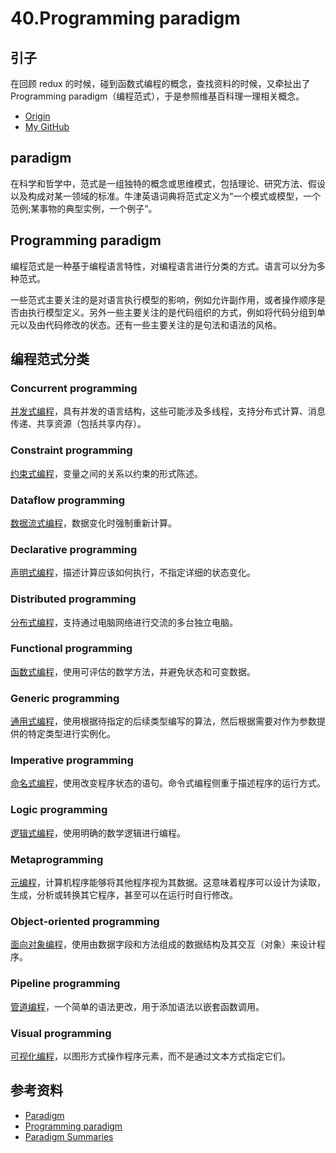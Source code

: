 # 40.Programming paradigm
## <a name="start"></a> 引子
在回顾 redux 的时候，碰到函数式编程的概念，查找资料的时候，又牵扯出了 Programming paradigm（编程范式），于是参照维基百科理一理相关概念。


- [Origin][url-origin]
- [My GitHub][url-my-github]

## paradigm
在科学和哲学中，范式是一组独特的概念或思维模式，包括理论、研究方法、假设以及构成对某一领域的标准。牛津英语词典将范式定义为“一个模式或模型，一个范例;某事物的典型实例，一个例子”。

## Programming paradigm
编程范式是一种基于编程语言特性，对编程语言进行分类的方式。语言可以分为多种范式。

一些范式主要关注的是对语言执行模型的影响，例如允许副作用，或者操作顺序是否由执行模型定义。另外一些主要关注的是代码组织的方式，例如将代码分组到单元以及由代码修改的状态。还有一些主要关注的是句法和语法的风格。

## 编程范式分类
### Concurrent programming
[并发式编程][url-wiki-concurrent-programming]，具有并发的语言结构，这些可能涉及多线程，支持分布式计算、消息传递、共享资源（包括共享内存）。

### Constraint programming
[约束式编程][url-wiki-constraint-programming]，变量之间的关系以约束的形式陈述。

### Dataflow programming
[数据流式编程][url-wiki-dataflow-programming]，数据变化时强制重新计算。

### Declarative programming
[声明式编程][url-wiki-declarative-programming]，描述计算应该如何执行，不指定详细的状态变化。

### Distributed programming
[分布式编程][url-wiki-distributed-programming]，支持通过电脑网络进行交流的多台独立电脑。

### Functional programming
[函数式编程][url-wiki-functional-programming]，使用可评估的数学方法，并避免状态和可变数据。

### Generic programming
[通用式编程][url-wiki-generic-programming]，使用根据待指定的后续类型编写的算法，然后根据需要对作为参数提供的特定类型进行实例化。

### Imperative programming
[命名式编程][url-wiki-imperative-programming]，使用改变程序状态的语句。命令式编程侧重于描述程序的运行方式。

### Logic programming
[逻辑式编程][url-wiki-logic-programming]，使用明确的数学逻辑进行编程。

### Metaprogramming
[元编程][url-wiki-metaprogramming]，计算机程序能够将其他程序视为其数据。这意味着程序可以设计为读取，生成，分析或转换其它程序，甚至可以在运行时自行修改。

### Object-oriented programming
[面向对象编程][url-wiki-object-programming]，使用由数据字段和方法组成的数据结构及其交互（对象）来设计程序。

### Pipeline programming
[管道编程][url-wiki-pipeline-programming]，一个简单的语法更改，用于添加语法以嵌套函数调用。

### Visual programming
[可视化编程][url-wiki-visual-programming]，以图形方式操作程序元素，而不是通过文本方式指定它们。


## <a name="reference"></a> 参考资料
- [Paradigm][url-wiki-paradigm]
- [Programming paradigm][url-wiki-programming-paradigm]
- [Paradigm Summaries][url-wiki-paradigm-summaries]

[url-base]:https://xxholic.github.io/blog/draft

[url-wiki-paradigm]:https://en.wikipedia.org/wiki/Paradigm
[url-wiki-programming-paradigm]:https://en.wikipedia.org/wiki/Programming_paradigm
[url-wiki-paradigm-summaries]:https://en.wikipedia.org/wiki/Comparison_of_multi-paradigm_programming_languages

[url-wiki-concurrent-programming]:https://en.wikipedia.org/wiki/Concurrent_computing#Concurrent_programming_languages
[url-wiki-constraint-programming]:https://en.wikipedia.org/wiki/Constraint_programming
[url-wiki-dataflow-programming]:https://en.wikipedia.org/wiki/Dataflow
[url-wiki-declarative-programming]:https://en.wikipedia.org/wiki/Declarative_programming
[url-wiki-distributed-programming]:https://en.wikipedia.org/wiki/Distributed_computing
[url-wiki-functional-programming]:https://en.wikipedia.org/wiki/Functional_programming
[url-wiki-generic-programming]:https://en.wikipedia.org/wiki/Generic_programmings
[url-wiki-imperative-programming]:https://en.wikipedia.org/wiki/Imperative_programming
[url-wiki-logic-programming]:https://en.wikipedia.org/wiki/Logic_programming
[url-wiki-metaprogramming]:https://en.wikipedia.org/wiki/Metaprogramming
[url-wiki-object-programming]:https://en.wikipedia.org/wiki/Object-oriented_programming
[url-wiki-pipeline-programming]:https://en.wikipedia.org/wiki/Pipeline_(software)
[url-wiki-visual-programming]:https://en.wikipedia.org/wiki/Visual_programming_language

[url-origin]:https://github.com/XXHolic/segment/issues/42
[url-my-github]:https://github.com/XXHolic